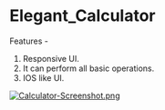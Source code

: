 # Elegant_Calculator 
Features - 
1) Responsive UI.
2) It can perform all basic operations.
3) IOS like UI.

[![Calculator-Screenshot.png](https://i.postimg.cc/nzqysW22/Calculator-Screenshot.png)](https://postimg.cc/phXG4qg5)
